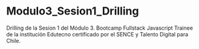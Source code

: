 # Modulo3_Sesion1_Drilling
Drilling de la Sesion 1 del Módulo 3. Bootcamp Fullstack Javascript Trainee de la institución Edutecno certificado por el SENCE y Talento Digital para Chile. 
